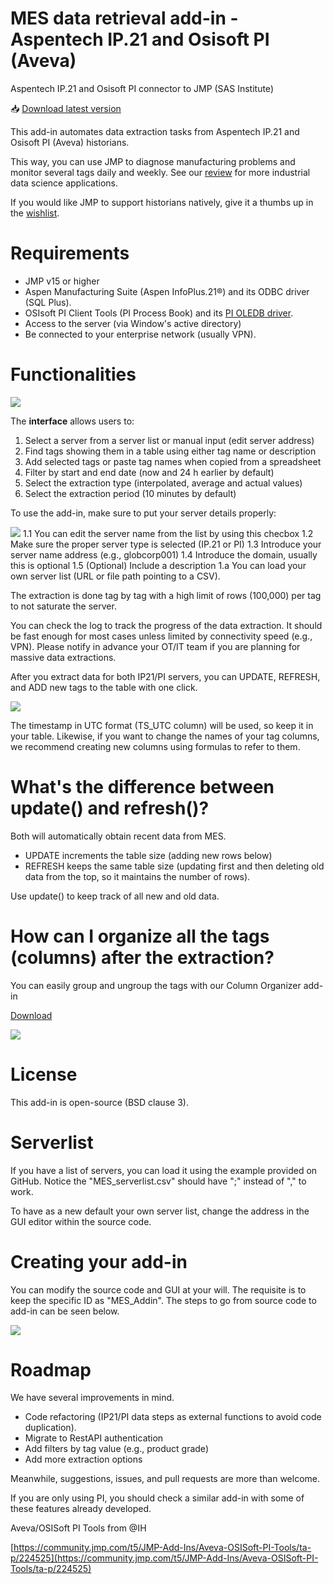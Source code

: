 # MES data retrieval add-in - Aspentech IP.21 and Osisoft PI (Aveva)

Aspentech IP.21 and Osisoft PI connector to JMP (SAS Institute)

:inbox_tray: [Download latest version](https://github.com/industrial-data/JMP-MES-connector/raw/main/MES%20Data%20Retrieval%20(IP21-PI)_v_latest.jmpaddin)

This add-in automates data extraction tasks from Aspentech IP.21 and Osisoft PI (Aveva) historians.

This way, you can use JMP to diagnose manufacturing problems and monitor several tags daily and weekly. See our [review](https://pubs.rsc.org/en/content/articlelanding/2022/re/d1re00541c) for more industrial data science applications.

If you would like JMP to support historians natively, give it a thumbs up in the [wishlist](https://community.jmp.com/t5/JMP-Wish-List/Native-Support-to-Manufacturing-Historians-Aspentech-IP-21-and/idi-p/540846).

# Requirements

- JMP v15 or higher
- Aspen Manufacturing Suite (Aspen InfoPlus.21®) and its ODBC driver (SQL Plus).
- OSIsoft PI Client Tools (PI Process Book) and its [PI OLEDB driver](https://techsupport.osisoft.com/Products/PI-System-Access/PI-OLEDB-Enterprise/Overview).
- Access to the server (via Window's active directory)
- Be connected to your enterprise network (usually VPN).

# Functionalities

![](media/image1.png)

The **interface** allows users to:

1. Select a server from a server list or manual input (edit server address)
2. Find tags showing them in a table using either tag name or description
3. Add selected tags or paste tag names when copied from a spreadsheet
4. Filter by start and end date (now and 24 h earlier by default)
5. Select the extraction type (interpolated, average and actual values)
6. Select the extraction period (10 minutes by default)

To use the add-in, make sure to put your server details properly:

![](media/custom_server_name.png)
1.1 You can edit the server name from the list by using this checbox
1.2 Make sure the proper server type is selected (IP.21 or PI)
1.3 Introduce your server name address (e.g., globcorp001)
1.4 Introduce the domain, usually this is optional
1.5 (Optional) Include a description 
1.a You can load your own server list (URL or file path pointing to a CSV).

The extraction is done tag by tag with a high limit of rows (100,000) per tag to not saturate the server.

You can check the log to track the progress of the data extraction. It should be fast enough for most cases unless limited by connectivity speed (e.g., VPN). Please notify in advance your OT/IT team if you are planning for massive data extractions.

After you extract data for both IP21/PI servers, you can UPDATE, REFRESH, and ADD new tags to the table with one click.

![](media/image4.png)

The timestamp in UTC format (TS\_UTC column) will be used, so keep it in your table. Likewise, if you want to change the names of your tag columns, we recommend creating new columns using formulas to refer to them.

# What's the difference between update() and refresh()?

Both will automatically obtain recent data from MES.

- UPDATE increments the table size (adding new rows below)
- REFRESH keeps the same table size (updating first and then deleting old data from the top, so it maintains the number of rows).

Use update() to keep track of all new and old data.

# How can I organize all the tags (columns) after the extraction?

You can easily group and ungroup the tags with our Column Organizer add-in

[Download](https://github.com/industrial-data/JMP-MES-connector/raw/main/column_organizer/Column%20organizer%20v220905.jmpaddin)

![](media/image2.png)

# License

This add-in is open-source (BSD clause 3).

# Serverlist

If you have a list of servers, you can load it using the example provided on GitHub. Notice the "MES\_serverlist.csv" should have ";" instead of "," to work.

To have as a new default your own server list, change the address in the GUI editor within the source code.

# Creating your add-in

You can modify the source code and GUI at your will. The requisite is to keep the specific ID as "MES\_Addin". The steps to go from source code to add-in can be seen below.

![](media/image3.png)

# Roadmap

We have several improvements in mind.

- Code refactoring (IP21/PI data steps as external functions to avoid code duplication).
- Migrate to RestAPI authentication
- Add filters by tag value (e.g., product grade)
- Add more extraction options

Meanwhile, suggestions, issues, and pull requests are more than welcome.

If you are only using PI, you should check a similar add-in with some of these features already developed.

Aveva/OSISoft PI Tools from @IH

[https://community.jmp.com/t5/JMP-Add-Ins/Aveva-OSISoft-PI-Tools/ta-p/224525](https://community.jmp.com/t5/JMP-Add-Ins/Aveva-OSISoft-PI-Tools/ta-p/224525)

